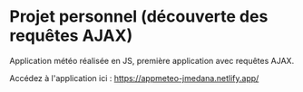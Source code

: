 # Projet personnel (découverte des requêtes AJAX)

Application météo réalisée en JS, première application avec requêtes AJAX.

Accédez à l'application ici : https://appmeteo-jmedana.netlify.app/

